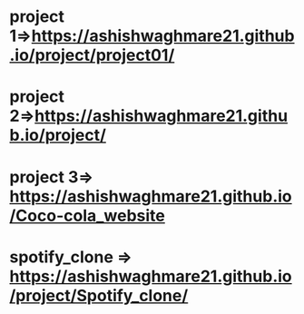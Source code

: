 # project 1=>https://ashishwaghmare21.github.io/project/project01/
# project 2=>https://ashishwaghmare21.github.io/project/
# project 3=>  https://ashishwaghmare21.github.io/Coco-cola_website
# spotify_clone => https://ashishwaghmare21.github.io/project/Spotify_clone/
